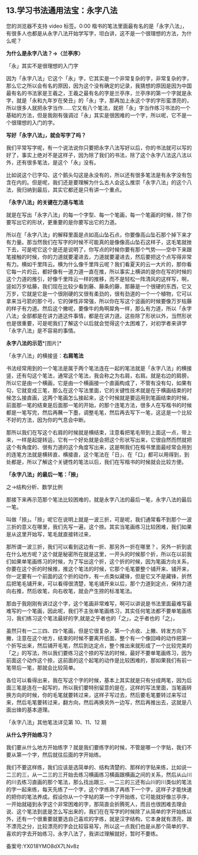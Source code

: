 ## 13.学习书法通用法宝：永字八法
  



您的浏览器不支持 video 标签。0:00
楷书的笔法里面最有名的是「永字八法」，有很多人也都是从永字八法开始学写字，坦白讲，这不是一个很理想的方法，为什么呢？ 


**为什么是永字八法？→〈兰亭序〉**


「永」其实不是很理想的入门字


因为「永字八法」它这个「永」字，它其实是一个非常复杂的字，非常复杂的字，那么它之所以会有名的原因，因为这个没有确定的记录，我猜想的原因是因为中国最有名的书法家是王羲之，王羲之最有名的字是兰亭序，兰亭序的第一个字就是永字，就是「永和九年岁在癸丑」的「永」字，那再加上永这个字的字形蛮漂亮的，所以很多人就把永字当作......它又有八个笔法，就把「永」字当作练习书法的一个基础的方法，但是我刚有强调过「永」其实是很困难的一个字，所以呢，它不是一个很理想的入门的字。


**写好「永字八法」，就会写字了吗？** 


我们平常写字呢，有一个说法说你只要把永字八法写好以后，你的书法就可以写的好了，事实上绝对不是这样子，因为除了我们的书法，除了这个永字八法这八法以外，还有很多笔法，是这个「永」没有。


比如说这个已字勾、这个鹅头勾这是永没有的，所以还有很多笔法是有永字没有包含在内的。但是呢，我们还是要理解为什么古人会这么推崇「永字八法」的这个八法，我归纳到最后，其实它都还是只有讲一个重点。


**「永字八法」的关键在力道与笔法**


就是在写出「永字八法」的每一个字型、每一个笔画，每一个笔画的时候，除了你要写出它的形状，更重要的是你要写出它的力道。


所以在「永字八法」的解释里面是点如高山坠石点，你要像高山坠石那个掉下来才有力量。那当然我们在写字的时候不可能真的是像像高山坠石这样子，这毛笔就挫下去，可是呢它这个是还是说明了，你写点的时候你要有那个气势——空中下来跟笔接触的时候，你的力道就要灌进去，力道就要灌进去，然后要把这个点写得非常有力。横如千里阵云。横为什么像千里阵云呢？我们看夏天的云一大片的，那你看它每一片的云，都好像有一道力道一直在推，所以事实上横讲的是你在写的时候的这个力道的推引，好像千里阵云一样的推移，而不是轻松一阵清风的这样写，啊，竖如万岁枯藤，我们现在比较少看到藤、藤条的藤，那藤是一个很硬的东西，它又万岁，它就是它是一个很刚硬的又很有柔劲的，很有劲道的一个一个植物，它可以拿来当弓箭的那个弓，它的弹性非常强，所以你在写这个竖画的时候要像万岁枯藤的样子有力道。然后这个撇呢，要像牛的角啊犀角一样，那么有力道，所以「永字八法」全部都是在讲力道这件事情，都是在讲力道。这些除了形状以外，当然形状也是很重要，可是呢我们了解这个以后就会觉得这个太困难了，对初学者来讲学「永字八法」是不容易的事情。


**永字八法的示范***[图片]*


「永字八法」的横接竖：**右肩笔法**


书法经常用到的一个笔法是属于两个笔法连在一起的笔法就是「永字八法」的横接竖，还有勾这个笔法，通常这个笔法，我会称之为右肩，右肩。就是右边的肩膀，所以它是由一个横画，它是由一个横画接一个直画构成了，不管有没有勾，如果有勾，它就变成三笔，那么在这个写法里面，它的关键性技术就是在于横画结束的时候怎么接直画，这两个笔画怎么接起来，这个时候就是要运用到笔画结束的时候，前面那一笔的结束是后面那一笔的开始，的那个连笔方法，很多人在写楷书的时候都是一笔写完，然后再蘸一下墨，调整毛笔，然后再去写下一笔，这这是一个比较不好的方法，因为你的气息会中断。


那所以我们在写这个右肩的时候就是横结束，注意看把笔毛带到上面这一点，带上来，一样是起提转运，它有一个好处就是会把这个形状写出来，它很自然而然就把这个有角度的、很有力道的这个角度写出来，这是啊我们在楷书里面最经常会用到的连笔方法就是横转直，横接直，这个笔法在「日」、在「口」都可以用得到，到处都是，所以了解这个关键性的笔法以后，我们在写楷书的时候就会比较方便。


**「永字八法」的最后一笔：「捺」**


之→结构分析、数学比例


那接下来再示范那个笔法比较困难的，就是永字八法的最后一笔，永字八法的最后一笔。


叫做「捺」。「捺」呢它在说明上就是一波三折，可是呢，我们通常看不到那个一波三折的意义在哪里，我们先写一遍，这个捺。其实当笔画练习比较困难，我们如果是从这里开始写，笔毛就直接转过来，


那所谓一波三折，我们可以看到这边有一折、那另外一折在哪里？，另外一折到底在什么地方呢？这个就是秘密所在就是这里，一开头的时候那个折，所以在以前我们如果单笔画练习的时候，为了写出这个折，这个折的时候，因为笔画方向关系，你要在这个折的时候推，推这个笔法的时候，它那个毛笔要整个铺开来、铺开来，你一定要有一个前面的这个折的动作，有一点类似藏锋，但是它又不是藏锋，折然后把笔毛铺开来，可以看得很清楚，笔毛铺开来以后，那个力道到定点，保持力道向右推，然后收笔，向右收笔，就会产生捺的标准笔法。


那由于我刚刚有讲过这个字，这个笔画非常难写，啊可以讲说是书法里面最难写最难写的一个笔画，因此呢，我们不主张单笔画练习，其实任何笔法都不要单笔画练习，我们练习这个笔法最好的字,就是之乎者也的「之」，之乎者也的「之」，


虽然只有一二三四、四个笔画，但是它很复杂，第一个点收、上撇、转发方向下撇，注意在这个地方，结束的时候不要离开纸面，整个有一个像回峰的动作把第一个折写出来，然后铺开毛笔，然后到达定点，整个推出来就形成了一个比较完美的「之」的写法，所以我们要练习这个捺的写法的时候，最好不要单笔画练习，因为前面这个动作这个捺，这前面的这个起笔的动作是比较困难的，那如果我们有前一笔带后一笔，那就会比较简单。


各位可以看得出来，我在写这个字的时候，基本上其实就是只有分成两笔，因为后面三笔是连在一起写的，所以我们要特别留意的是在，这样的写法里面，当笔画转换方向的时候，你的毛笔就要转过来，这样子写过去，然后要毛笔要转过来写过来，然后毛笔要转过来，翻方向，然后再换另外一边写，然后再推出去，这就是八面出锋的基本道理。


「永字八法」其他笔法详见第 10、11、12 期


**从什么字开始练习？**


我们要从什么地方开始练字？就是我们要练字的时候，不管是哪一个字贴，我们不要从第一个字，然后就往后面的字开始练。


我们不要这样练，我们应该是选简单的、结构清楚的、那样的字贴来练，比如说一二三的三，从一二三的三开始去练习横画练习横画跟横画之间的关系，然后从山川的川去练习直画的那个笔法，那么找出跟三、一二三的三还有山川的川类似的笔法的字一起来练，每天先练了一个字，这个字练熟了再练下一个字，这样子才能快速的把你的笔法养成。假设你从一个字帖的第一个字开始练，它可能就好像兰亭序，一开始就碰到永字这个非常困难的字，那简直会折腾死人，而且也很困难去理会说、这个笔法到底是怎么写出来的，我们在在写字的时候除了从简单的字开始练以外，还有一个很重要就要选自己喜欢的字练，就是汉字结构，它本身就有漂亮，跟不漂亮之分，比较漂亮的字会比较容易写，所以这一点我们也是从那个简单的字、喜欢的字去开始练习，永字八法了，我讲过理解就好，暂时不要练。


备案号:YX018YMO8dX7LNv8z

